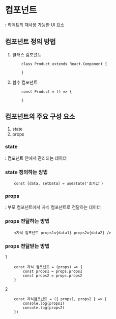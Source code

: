 # 컴포넌트
: 리액트의 재사용 가능한 UI 요소
## 컴포넌트 정의 방법
1. 클래스 컴포넌트
    ``` 
        class Product extends React.Component {

        }
    ```
2. 함수 컴포넌트
    ```
        const Product = () => {

        }
    ```

## 컴포넌트의 주요 구성 요소
1. state
2. props

### state
 : 컴포넌트 안에서 관리되는 데이터

### state 정의하는 방법
```
    const [data, setData] = useState('초기값')
```
### props
: 부모 컴포넌트에서 자식 컴포넌트로 전달하는 데이터

### props 전달하는 방법
``` 
    <자식 컴포넌트 props1={data1} props2={data2} />
```

### props 전달받는 방법
1
```
    const 자식 컴포넌트 = (props) => {
        const props1 = props.props1
        const props2 = props.props2
    }
```
2
```
    const 자식컴포넌트 = ({ props1, props2 } => {
        console.log(props1)
        console.log(props2)
    })
```

